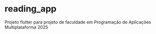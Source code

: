 # reading_app

Projeto flutter para projeto de faculdade em Programação de Aplicações Multiplataforma 2025
